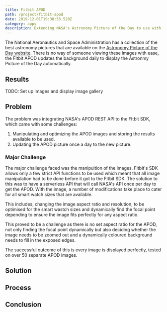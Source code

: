 ```yaml
---
title: Fitbit APOD
path: /project/fitbit-apod
date: 2019-12-01T19:38:53.520Z
category: apps
description: Extending NASA's Astronomy Picture of the Day to use with Fitbit.
---
```


The National Aeronautics and Space Administration has a collection of the best astronomy pictures that are available on the [Astronomy Picture of the Day website](https://apod.nasa.gov/apod/astropix.html). There is no way of someone viewing these images with ease, the FItbit APOD updates the background daily to display the Astronmy Picture of the Day automatically.

## Results

TODO: Set up images and display image gallery

## Problem

The problem was integrating NASA's APOD REST API to the FItbit SDK, which came with some challenges:

1. Manipulating and optimizing the APOD images and storing the results available to be used.
2. Updating the APOD picture once a day to the new picture. 

### Major Challenge

The major challenge faced was the manipultion of the images. Fitbit's SDK allows only a few strict API functions to be used which meant that all image manipulation had to be done before it got to the FItbit SDK. The solution to this was to have a serverless API that will call NASA's API once per day to get the APOD. With the image, a number of modifications take place to cater for all smart watch sizes that are available.

This includes, changing the image aspect ratio and resolution, to be optimised for the smart wastch sizes and dynamically find the focal point depending to ensure the image fits perfectly for any aspect ratio.

This proved to be a challenge as there is no set aspect ratio for the APOD, not only finding the focal point dynamically but also deciding whether the image needs to be zoomed out and a dynamically coloured background needs to fill in the exposed edges.

The successful outcome of this is every image is displayed perfectly, tested on over 50 separate APOD images.

## Solution



## Process

## Conclusion